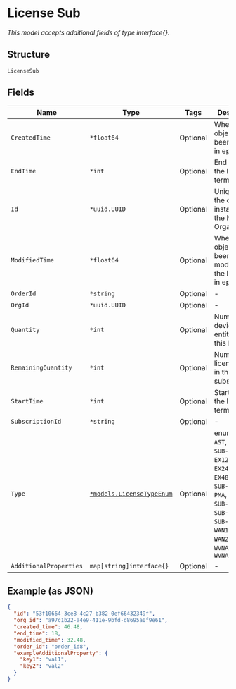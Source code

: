 
# License Sub

*This model accepts additional fields of type interface{}.*

## Structure

`LicenseSub`

## Fields

| Name | Type | Tags | Description |
|  --- | --- | --- | --- |
| `CreatedTime` | `*float64` | Optional | When the object has been created, in epoch |
| `EndTime` | `*int` | Optional | End date of the license term |
| `Id` | `*uuid.UUID` | Optional | Unique ID of the object instance in the Mist Organnization |
| `ModifiedTime` | `*float64` | Optional | When the object has been modified for the last time, in epoch |
| `OrderId` | `*string` | Optional | - |
| `OrgId` | `*uuid.UUID` | Optional | - |
| `Quantity` | `*int` | Optional | Number of devices entitled for this license |
| `RemainingQuantity` | `*int` | Optional | Number of licenses left in this subscription |
| `StartTime` | `*int` | Optional | Start date of the license term |
| `SubscriptionId` | `*string` | Optional | - |
| `Type` | [`*models.LicenseTypeEnum`](../../doc/models/license-type-enum.md) | Optional | enum: `SUB-AST`, `SUB-DATA`, `SUB-ENG`, `SUB-EX12`, `SUB-EX24`, `SUB-EX48`, `SUB-MAN`, `SUB-ME`, `SUB-PMA`, `SUB-SRX1`, `SUB-SRX2`, `SUB-SVNA`, `SUB-VNA`, `SUB-WAN1`, `SUB-WAN2`, `SUB-WVNA1`, `SUB-WVNA2` |
| `AdditionalProperties` | `map[string]interface{}` | Optional | - |

## Example (as JSON)

```json
{
  "id": "53f10664-3ce8-4c27-b382-0ef66432349f",
  "org_id": "a97c1b22-a4e9-411e-9bfd-d8695a0f9e61",
  "created_time": 46.48,
  "end_time": 18,
  "modified_time": 32.48,
  "order_id": "order_id8",
  "exampleAdditionalProperty": {
    "key1": "val1",
    "key2": "val2"
  }
}
```

